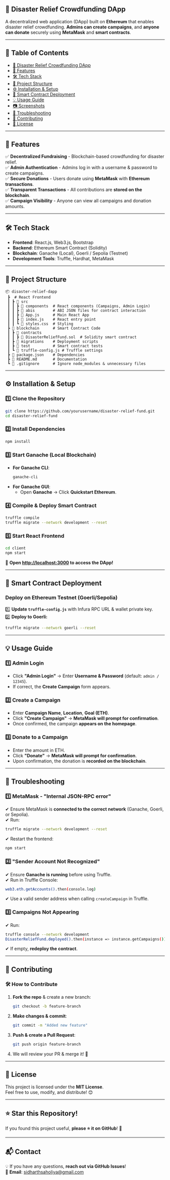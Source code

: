 ## **📌 Disaster Relief Crowdfunding DApp**
A decentralized web application (DApp) built on **Ethereum** that enables disaster relief crowdfunding. **Admins can create campaigns**, and **anyone can donate** securely using **MetaMask** and **smart contracts**.

---

## **📜 Table of Contents**
- [📌 Disaster Relief Crowdfunding DApp](#-disaster-relief-crowdfunding-dapp)
- [🚀 Features](#-features)
- [🛠 Tech Stack](#-tech-stack)
- [📂 Project Structure](#-project-structure)
- [⚙️ Installation & Setup](#-installation--setup)
- [🔗 Smart Contract Deployment](#-smart-contract-deployment)
- [💡 Usage Guide](#-usage-guide)
- [📷 Screenshots](#-screenshots)
- [🔧 Troubleshooting](#-troubleshooting)
- [🤝 Contributing](#-contributing)
- [📜 License](#-license)

---

## **🚀 Features**
✅ **Decentralized Fundraising** - Blockchain-based crowdfunding for disaster relief.  
✅ **Admin Authentication** - Admins log in with a username & password to create campaigns.  
✅ **Secure Donations** - Users donate using **MetaMask** with **Ethereum transactions**.  
✅ **Transparent Transactions** - All contributions are **stored on the blockchain**.  
✅ **Campaign Visibility** - Anyone can view all campaigns and donation amounts.  

---

## **🛠 Tech Stack**
- **Frontend**: React.js, Web3.js, Bootstrap  
- **Backend**: Ethereum Smart Contract (Solidity)  
- **Blockchain**: Ganache (Local), Goerli / Sepolia (Testnet)  
- **Development Tools**: Truffle, Hardhat, MetaMask  

---

## **📂 Project Structure**
```
📦 disaster-relief-dapp
 ┣  # React Frontend
 ┃ ┣ 📂 src
 ┃ ┃ ┣ 📂 components  # React components (Campaigns, Admin Login)
 ┃ ┃ ┣ 📂 abis        # ABI JSON files for contract interaction
 ┃ ┃ ┣ 📜 App.js      # Main React App
 ┃ ┃ ┣ 📜 index.js    # React entry point
 ┃ ┃ ┗ 📜 styles.css  # Styling
 ┣ 📂 blockchain      # Smart Contract Code
 ┃ ┣ 📂 contracts
 ┃ ┃ ┣ 📜 DisasterReliefFund.sol  # Solidity smart contract
 ┃ ┣ 📂 migrations    # Deployment scripts
 ┃ ┣ 📂 test          # Smart contract tests
 ┃ ┗ 📜 truffle-config.js # Truffle settings
 ┣ 📜 package.json    # Dependencies
 ┣ 📜 README.md       # Documentation
 ┗ 📜 .gitignore      # Ignore node_modules & unnecessary files
```

---

## **⚙️ Installation & Setup**
### **1️⃣ Clone the Repository**
```sh
git clone https://github.com/yourusername/disaster-relief-fund.git
cd disaster-relief-fund
```

### **2️⃣ Install Dependencies**
```sh
npm install
```

### **3️⃣ Start Ganache (Local Blockchain)**
- **For Ganache CLI**:
  ```sh
  ganache-cli
  ```
- **For Ganache GUI**:
  - Open **Ganache** → Click **Quickstart Ethereum**.

### **4️⃣ Compile & Deploy Smart Contract**
```sh
truffle compile
truffle migrate --network development --reset
```

### **5️⃣ Start React Frontend**
```sh
cd client
npm start
```
🚀 **Open [http://localhost:3000](http://localhost:3000) to access the DApp!**

---

## **🔗 Smart Contract Deployment**
### **Deploy on Ethereum Testnet (Goerli/Sepolia)**
1️⃣ **Update `truffle-config.js`** with Infura RPC URL & wallet private key.  
2️⃣ **Deploy to Goerli:**
```sh
truffle migrate --network goerli --reset
```

---

## **💡 Usage Guide**
### **1️⃣ Admin Login**
- Click **"Admin Login"** → Enter **Username & Password** (default: `admin / 12345`).  
- If correct, the **Create Campaign** form appears.

### **2️⃣ Create a Campaign**
- Enter **Campaign Name**, **Location**, **Goal (ETH)**.  
- Click **"Create Campaign"** → **MetaMask will prompt for confirmation**.  
- Once confirmed, the campaign **appears on the homepage**.

### **3️⃣ Donate to a Campaign**
- Enter the amount in ETH.  
- Click **"Donate"** → **MetaMask will prompt for confirmation**.  
- Upon confirmation, the donation is **recorded on the blockchain**.

---

## **🔧 Troubleshooting**
### **1️⃣ MetaMask - "Internal JSON-RPC error"**
✔ Ensure MetaMask is **connected to the correct network** (Ganache, Goerli, or Sepolia).  
✔ Run:
```sh
truffle migrate --network development --reset
```
✔ Restart the frontend:  
```sh
npm start
```

### **2️⃣ "Sender Account Not Recognized"**
✔ Ensure **Ganache is running** before using Truffle.  
✔ Run in Truffle Console:
```sh
web3.eth.getAccounts().then(console.log)
```
✔ Use a valid sender address when calling `createCampaign` in Truffle.

### **3️⃣ Campaigns Not Appearing**
✔ Run:
```sh
truffle console --network development
DisasterReliefFund.deployed().then(instance => instance.getCampaigns())
```
✔ If empty, **redeploy the contract**.

---

## **🤝 Contributing**
### **🛠 How to Contribute**
1. **Fork the repo** & create a new branch:
   ```sh
   git checkout -b feature-branch
   ```
2. **Make changes & commit**:
   ```sh
   git commit -m "Added new feature"
   ```
3. **Push & create a Pull Request**:
   ```sh
   git push origin feature-branch
   ```
4. We will review your PR & merge it! 🚀

---

## **📜 License**
This project is licensed under the **MIT License**.  
Feel free to use, modify, and distribute! 😊  

---

## **⭐ Star this Repository!**
If you found this project useful, **please ⭐ it on GitHub**! 🌟  

---

## **📬 Contact**
💡 If you have any questions, **reach out via GitHub Issues**!  
📩 **Email**: sidharthsaholiya@gmail.com
